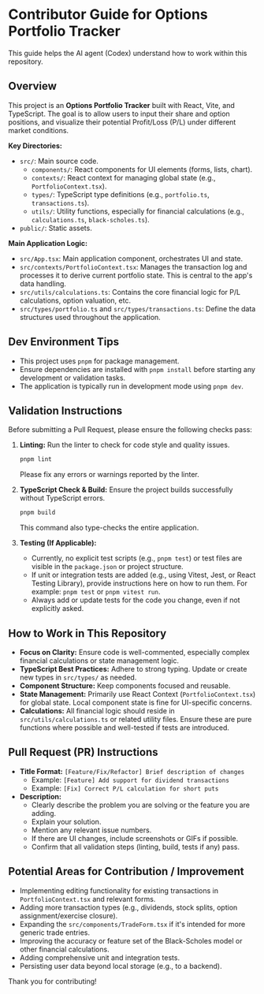 # Contributor Guide for Options Portfolio Tracker

This guide helps the AI agent (Codex) understand how to work within this repository.

## Overview

This project is an **Options Portfolio Tracker** built with React, Vite, and TypeScript. The goal is to allow users to input their share and option positions, and visualize their potential Profit/Loss (P/L) under different market conditions.

**Key Directories:**

* `src/`: Main source code.
    * `components/`: React components for UI elements (forms, lists, chart).
    * `contexts/`: React context for managing global state (e.g., `PortfolioContext.tsx`).
    * `types/`: TypeScript type definitions (e.g., `portfolio.ts`, `transactions.ts`).
    * `utils/`: Utility functions, especially for financial calculations (e.g., `calculations.ts`, `black-scholes.ts`).
* `public/`: Static assets.

**Main Application Logic:**

* `src/App.tsx`: Main application component, orchestrates UI and state.
* `src/contexts/PortfolioContext.tsx`: Manages the transaction log and processes it to derive current portfolio state. This is central to the app's data handling.
* `src/utils/calculations.ts`: Contains the core financial logic for P/L calculations, option valuation, etc.
* `src/types/portfolio.ts` and `src/types/transactions.ts`: Define the data structures used throughout the application.

## Dev Environment Tips

* This project uses `pnpm` for package management.
* Ensure dependencies are installed with `pnpm install` before starting any development or validation tasks.
* The application is typically run in development mode using `pnpm dev`.

## Validation Instructions

Before submitting a Pull Request, please ensure the following checks pass:

1.  **Linting:** Run the linter to check for code style and quality issues.
    ```bash
    pnpm lint
    ```
    Please fix any errors or warnings reported by the linter.

2.  **TypeScript Check & Build:** Ensure the project builds successfully without TypeScript errors.
    ```bash
    pnpm build
    ```
    This command also type-checks the entire application.

3.  **Testing (If Applicable):**
    * Currently, no explicit test scripts (e.g., `pnpm test`) or test files are visible in the `package.json` or project structure.
    * If unit or integration tests are added (e.g., using Vitest, Jest, or React Testing Library), provide instructions here on how to run them. For example: `pnpm test` or `pnpm vitest run`.
    * Always add or update tests for the code you change, even if not explicitly asked.

## How to Work in This Repository

* **Focus on Clarity:** Ensure code is well-commented, especially complex financial calculations or state management logic.
* **TypeScript Best Practices:** Adhere to strong typing. Update or create new types in `src/types/` as needed.
* **Component Structure:** Keep components focused and reusable.
* **State Management:** Primarily use React Context (`PortfolioContext.tsx`) for global state. Local component state is fine for UI-specific concerns.
* **Calculations:** All financial logic should reside in `src/utils/calculations.ts` or related utility files. Ensure these are pure functions where possible and well-tested if tests are introduced.

## Pull Request (PR) Instructions

* **Title Format:** `[Feature/Fix/Refactor] Brief description of changes`
    * Example: `[Feature] Add support for dividend transactions`
    * Example: `[Fix] Correct P/L calculation for short puts`
* **Description:**
    * Clearly describe the problem you are solving or the feature you are adding.
    * Explain your solution.
    * Mention any relevant issue numbers.
    * If there are UI changes, include screenshots or GIFs if possible.
    * Confirm that all validation steps (linting, build, tests if any) pass.

## Potential Areas for Contribution / Improvement

* Implementing editing functionality for existing transactions in `PortfolioContext.tsx` and relevant forms.
* Adding more transaction types (e.g., dividends, stock splits, option assignment/exercise closure).
* Expanding the `src/components/TradeForm.tsx` if it's intended for more generic trade entries.
* Improving the accuracy or feature set of the Black-Scholes model or other financial calculations.
* Adding comprehensive unit and integration tests.
* Persisting user data beyond local storage (e.g., to a backend).

Thank you for contributing!